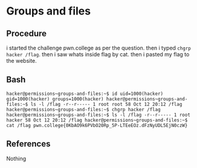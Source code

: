 # Groups and files

## Procedure
i started the challenge pwn.college
as per the question.
then i typed `chgrp hacker /flag`. then i saw whats inside flag by cat.
then i pasted my flag to the website.

## Bash
`hacker@permissions~groups-and-files:~$ id
uid=1000(hacker) gid=1000(hacker) groups=1000(hacker)
hacker@permissions~groups-and-files:~$ ls -l /flag
-r--r----- 1 root root 58 Oct 12 20:12 /flag
hacker@permissions~groups-and-files:~$ chgrp hacker /flag
hacker@permissions~groups-and-files:~$ ls -l /flag
-r--r----- 1 root hacker 58 Oct 12 20:12 /flag
hacker@permissions~groups-and-files:~$ cat /flag
pwn.college{0KbAO9k6PVbO20Rp_5P-LTEeEOz.dFzNyUDL5EjN0czW}`

## References
Nothing
